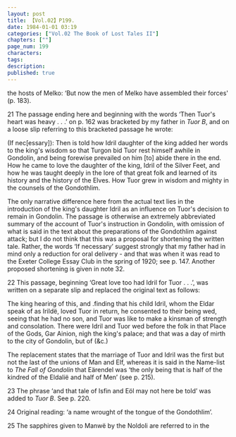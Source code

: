 ```yaml
---
layout: post
title: 【Vol.02】P199.
date: 1984-01-01 03:19
categories: ["Vol.02 The Book of Lost Tales II"]
chapters: [""]
page_num: 199
characters: 
tags: 
description: 
published: true
---
```


<p style="text-indent: 0;">
the hosts of Melko: ‘But now the men of Melko have assembled their forces' (p. 183).
</p>

21     The passage ending here and beginning with the words ‘Then Tuor's heart was heavy . . .’ on p. 162 was bracketed by my father in <I>Tuor B</I>, and on a loose slip referring to this bracketed passage he wrote:

(If nec[essary]): Then is told how Idril daughter of the king added her words to the king's wisdom so that Turgon bid Tuor rest himself awhile in Gondolin, and being forewise prevailed on him [to] abide there in the end. How he came to love the daughter of the king, Idril of the Silver Feet, and how he was taught deeply in the lore of that great folk and learned of its history and the history of the Elves. How Tuor grew in wisdom and mighty in the counsels of the Gondothlim.

The only narrative difference here from the actual text lies in the introduction of the king's daughter Idril as an influence on Tuor's decision to remain in Gondolin. The passage is otherwise an extremely abbreviated summary of the account of Tuor's instruction in Gondolin, with omission of what is said in the text about the preparations of the Gondothlim against attack; but I do not think that this was a proposal for shortening the written tale. Rather, the words ‘If necessary’ suggest strongly that my father had in mind only a reduction for oral delivery - and that was when it was read to the Exeter College Essay Club in the spring of 1920; see p. 147. Another proposed shortening is given in note 32.

22   This passage, beginning ‘Great love too had Idril for Tuor . . .’, was written on a separate slip and replaced the original text as follows:

The king hearing of this, and .finding that his child Idril, whom the Eldar speak of as Irildë, loved Tuor in return, he consented to their being wed, seeing that he had no son, and Tuor was like to make a kinsman of strength and consolation. There were Idril and Tuor wed before the folk in that Place of the Gods, Gar Ainion, nigh the king's palace; and that was a day of mirth to the city of Gondolin, but of (&c.)

The replacement states that the marriage of Tuor and Idril was the first but not the last of the unions of Man and Elf, whereas it is said in the Name-list to <I>The Fall of Gondolin</I> that Eärendel was ‘the only being that is half of the kindred of the Eldalië and half of Men’ (see p. 215).

23   The phrase ‘and that tale of Isfin and Eöl may not here be told’ was added to <I>Tuor B</I>. See p. 220.

24   Original reading: ‘a name wrought of the tongue of the Gondothlim’.

25   The sapphires given to Manwë by the Noldoli are referred to in the

